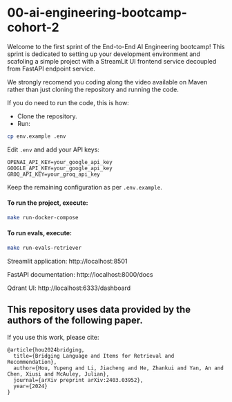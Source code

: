 # 00-ai-engineering-bootcamp-cohort-2

Welcome to the first sprint of the End-to-End AI Engineering bootcamp! This sprint is dedicated to setting up your development environment and scafoling a simple project with a StreamLit UI frontend service decoupled from FastAPI endpoint service.

We strongly recomend you coding along the video available on Maven rather than just cloning the repository and running the code.

If you do need to run the code, this is how:

- Clone the repository.
- Run:
```bash
cp env.example .env
```

Edit `.env` and add your API keys:

```
OPENAI_API_KEY=your_google_api_key
GOOGLE_API_KEY=your_google_api_key
GROQ_API_KEY=your_groq_api_key
```
Keep the remaining configuration as per ```.env.example```.


#### To run the project, execute:

```bash
make run-docker-compose
```

#### To run evals, execute:

```bash
make run-evals-retriever
```

Streamlit application: http://localhost:8501

FastAPI documentation: http://localhost:8000/docs

Qdrant UI: http://localhost:6333/dashboard


## This repository uses data provided by the authors of the following paper.
If you use this work, please cite:

```
@article{hou2024bridging,
  title={Bridging Language and Items for Retrieval and Recommendation},
  author={Hou, Yupeng and Li, Jiacheng and He, Zhankui and Yan, An and Chen, Xiusi and McAuley, Julian},
  journal={arXiv preprint arXiv:2403.03952},
  year={2024}
}
```